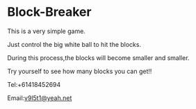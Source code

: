 # Block-Breaker

This is a very simple game.

Just control the big white ball to hit the blocks.

During this process,the blocks will become smaller and smaller.

Try yourself to see how many blocks you can get!!

Tel:+61418452694

Email:v9l5t1@yeah.net
